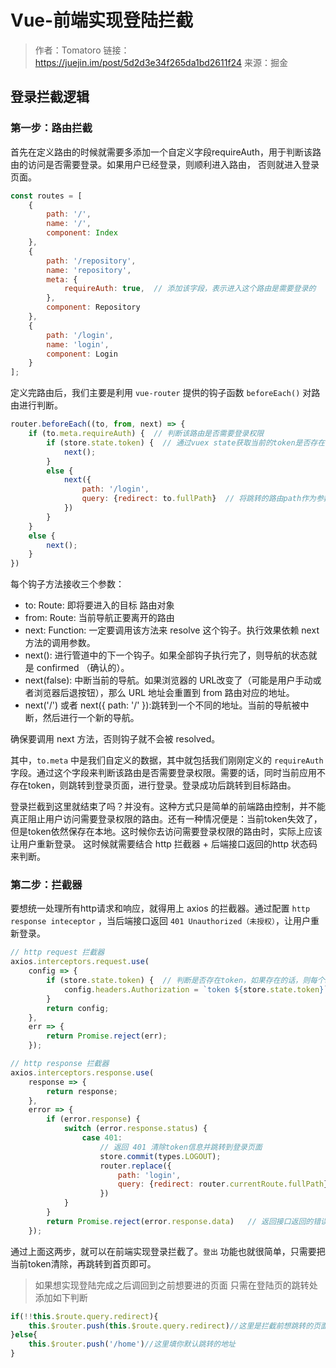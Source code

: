 ﻿# Vue-前端实现登陆拦截

> 作者：Tomatoro
> 链接：https://juejin.im/post/5d2d3e34f265da1bd2611f24
> 来源：掘金

## 登录拦截逻辑

### 第一步：路由拦截

首先在定义路由的时候就需要多添加一个自定义字段requireAuth，用于判断该路由的访问是否需要登录。如果用户已经登录，则顺利进入路由， 否则就进入登录页面。

```js
const routes = [
    {
        path: '/',
        name: '/',
        component: Index
    },
    {
        path: '/repository',
        name: 'repository',
        meta: {
            requireAuth: true,  // 添加该字段，表示进入这个路由是需要登录的
        },
        component: Repository
    },
    {
        path: '/login',
        name: 'login',
        component: Login
    }
];

```

定义完路由后，我们主要是利用 `vue-router` 提供的钩子函数 `beforeEach()` 对路由进行判断。

```js
router.beforeEach((to, from, next) => {
    if (to.meta.requireAuth) {  // 判断该路由是否需要登录权限
        if (store.state.token) {  // 通过vuex state获取当前的token是否存在
            next();
        }
        else {
            next({
                path: '/login',
                query: {redirect: to.fullPath}  // 将跳转的路由path作为参数，登录成功后跳转到该路由
            })
        }
    }
    else {
        next();
    }
})

```

每个钩子方法接收三个参数：

* to: Route: 即将要进入的目标 路由对象
* from: Route: 当前导航正要离开的路由
* next: Function: 一定要调用该方法来 resolve 这个钩子。执行效果依赖 next 方法的调用参数。
 * next(): 进行管道中的下一个钩子。如果全部钩子执行完了，则导航的状态就是 confirmed （确认的）。
 * next(false): 中断当前的导航。如果浏览器的 URL改变了（可能是用户手动或者浏览器后退按钮），那么 URL 地址会重置到 from 路由对应的地址。
 * next('/') 或者 next({ path: '/' }):跳转到一个不同的地址。当前的导航被中断，然后进行一个新的导航。

确保要调用 next 方法，否则钩子就不会被 resolved。

其中，`to.meta` 中是我们自定义的数据，其中就包括我们刚刚定义的 `requireAuth` 字段。通过这个字段来判断该路由是否需要登录权限。需要的话，同时当前应用不存在token，则跳转到登录页面，进行登录。登录成功后跳转到目标路由。

登录拦截到这里就结束了吗？并没有。这种方式只是简单的前端路由控制，并不能真正阻止用户访问需要登录权限的路由。还有一种情况便是：当前token失效了，但是token依然保存在本地。这时候你去访问需要登录权限的路由时，实际上应该让用户重新登录。 这时候就需要结合 http 拦截器 + 后端接口返回的http 状态码来判断。

### 第二步：拦截器

要想统一处理所有http请求和响应，就得用上 axios 的拦截器。通过配置 `http response inteceptor` ，当后端接口返回 `401 Unauthorized（未授权）`，让用户重新登录。

```js
// http request 拦截器
axios.interceptors.request.use(
    config => {
        if (store.state.token) {  // 判断是否存在token，如果存在的话，则每个http header都加上token
            config.headers.Authorization = `token ${store.state.token}`;
        }
        return config;
    },
    err => {
        return Promise.reject(err);
    });

// http response 拦截器
axios.interceptors.response.use(
    response => {
        return response;
    },
    error => {
        if (error.response) {
            switch (error.response.status) {
                case 401:
                    // 返回 401 清除token信息并跳转到登录页面
                    store.commit(types.LOGOUT);
                    router.replace({
                        path: 'login',
                        query: {redirect: router.currentRoute.fullPath}
                    })
            }
        }
        return Promise.reject(error.response.data)   // 返回接口返回的错误信息
    });
```

通过上面这两步，就可以在前端实现登录拦截了。`登出` 功能也就很简单，只需要把当前token清除，再跳转到首页即可。

> 如果想实现登陆完成之后调回到之前想要进的页面 只需在登陆页的跳转处添加如下判断

```js
if(!!this.$route.query.redirect){
    this.$router.push(this.$route.query.redirect)//这里是拦截前想跳转的页面
}else{
    this.$router.push('/home')//这里填你默认跳转的地址
}
```
